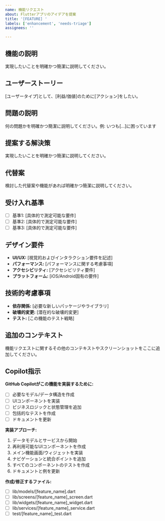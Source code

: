 ```yaml
---
name: 機能リクエスト
about: Flutterアプリのアイデアを提案
title: '[FEATURE] '
labels: ['enhancement', 'needs-triage']
assignees: ''

---
```


## 機能の説明
実現したいことを明確かつ簡潔に説明してください。

## ユーザーストーリー
[ユーザータイプ]として、[利益/価値]のために[アクション]をしたい。

## 問題の説明
何の問題かを明確かつ簡潔に説明してください。例: いつも[...]に困っています

## 提案する解決策
実現したいことを明確かつ簡潔に説明してください。

## 代替案
検討した代替案や機能があれば明確かつ簡潔に説明してください。

## 受け入れ基準
- [ ] 基準1: [具体的で測定可能な要件]
- [ ] 基準2: [具体的で測定可能な要件]
- [ ] 基準3: [具体的で測定可能な要件]

## デザイン要件
- **UI/UX:** [視覚的およびインタラクション要件を記述]
- **パフォーマンス:** [パフォーマンスに関する考慮事項]
- **アクセシビリティ:** [アクセシビリティ要件]
- **プラットフォーム:** [iOS/Android固有の要件]

## 技術的考慮事項
- **依存関係:** [必要な新しいパッケージやライブラリ]
- **破壊的変更:** [潜在的な破壊的変更]
- **テスト:** [この機能のテスト戦略]

## 追加のコンテキスト
機能リクエストに関するその他のコンテキストやスクリーンショットをここに追加してください。

## Copilot指示
**GitHub Copilotがこの機能を実装するために:**
- [ ] 必要なモデル/データ構造を作成
- [ ] UIコンポーネントを実装
- [ ] ビジネスロジックと状態管理を追加
- [ ] 包括的なテストを作成
- [ ] ドキュメントを更新

**実装アプローチ:**
1. データモデルとサービスから開始
2. 再利用可能なUIコンポーネントを作成
3. メイン機能画面/ウィジェットを実装
4. ナビゲーションと統合ポイントを追加
5. すべてのコンポーネントのテストを作成
6. ドキュメントと例を更新

**作成/修正するファイル:**
- [ ] lib/models/[feature_name].dart
- [ ] lib/screens/[feature_name]_screen.dart
- [ ] lib/widgets/[feature_name]_widget.dart
- [ ] lib/services/[feature_name]_service.dart
- [ ] test/[feature_name]_test.dart
